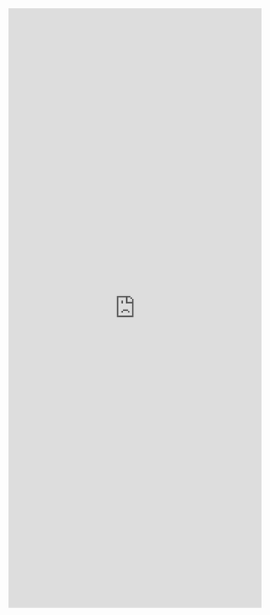 <iframe src="https://insights.arcgis.com/#/embed/c8e63ff7e02f4bb4943033d976cd200b" width="100%" height="1190" frameborder="0"></iframe>
